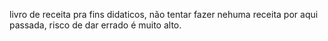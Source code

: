 livro de receita pra fins didaticos, não tentar fazer nehuma receita por aqui passada, risco de dar errado é muito alto. 